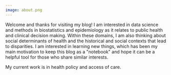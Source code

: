 ```yaml
---
image: about.png
---
```



Welcome and thanks for visiting my blog! I am interested in data science and methods in biostatistics and epidemiology as it relates to public health and clinical decision making. Within these domains, I am also thinking about social determinants of health and the historical and social contexts that lead to disparities. I am interested in learning new things, which has been my main motivation to keep this blog as a "notebook" and hope it can be a helpful tool for those who share similar interests. 

My current work is in health policy and access of care.